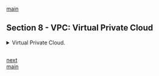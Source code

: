<!--
// cSpell:ignore
 -->

[main](README.md)

## Section 8 - VPC: Virtual Private Cloud

<details>
<summary>
Virtual Private Cloud.
</summary>

we can imagine vpc as virtual data center, stored in the cloud.

> Amazon Virtual Private Cloud lets you provision a logically isolated section of the Amazon Web services (AWS) Cloud where you can launch AWS resources in a virtual network that you define.\
> You have complete control over your virtual networking environment, including selection of your own IP address range, creation of subnets, and configuration of route tables and network gateways.\
> You can easily customize the network configuration for your amazon virtual private cloud, for example, you can create a public-facing subnet for your weservers that has access to the interenet, and place your backend systems such as databases or application servers in a private-facing subnet with no internet access.\
> You can leverage multiple layers of security, including security groups and network access control lists, to hel control access to Amazon EC2 instances in each subnet.\
> Additionally, you can create a Hardware Virtual Private Network (VPN) connection between your corporate datacenter and your VPC and leverage the AWS cloud as an extension of your coporate datacenter.

vpc diagram

- aws-region
- VPC
- internet gateway
- virtual private gateway
- Router
- route tables
- network ACLs
- security groups
- Subnets (SN)
- EC2 instances

network ACT are stateless. they have both _Allow_ and _Deny_ rules. we can have private and public subnets

**bastion** - ec2 instance on a public subnet which connects to a instance in private subnet.

there are 3 ip prefixes for subnets. these were assigned by the internet authority. these addresses are only availbe for private subnetworks.
Common name | lowest address | highest address |
---|---|--- |
10/8 | 10.0.0.0| 10.255.255.255 | not available in AWS, we can use 10/16 instead.
172.16/12 | 172.16.0.0| 172.31.255.255 |
192.168/16 | 192.168.0.0| 192.168.255.255 | this is the most common one.

in the web site [cidr.xyz](https://cidr.xyz/) is "AN INTERACTIVE IP ADDRESS AND CIDR RANGE VISUALIZER". this is helpful, but not required for this solution architect certification.

> what can we do with a vpc?
>
> - Launch instances into a subnet of your choosing.
> - Assign custom IP addresses ranges in each subnet.
> - Configure route tables between subnets.
> - Create internet gateway and attach it to our VPC.
> - Much better security control over your AWS resources.
> - Instance security groups.
> - Subnet network Access Control Lists (ACLs).

so far, we've been using the default VPC. the default VPC is user friendly, all subnets in the default VPC have a route out to the internet, and each EC2 instance has both a public and a private IP address.

VPC Peering

> - Allows you to connect one VPC with another via a direct network > route using private IP addresses.
> - Instance behave as if they were on the private network.
> - You can peer VPCs with other AWS accounts as well as with other > VPCs in the same account.
> - Peering is in a star configuration. 1 central and several > non-central. **NO TRANSITIVE PEERING!** each peering requires a new connection.
> - You can peer VPCs across regions.

Summery:

> - Think of VPC as a logical datacenter in AWS.
> - VPCs consists of
>   - VPG - virtual private gateways
>   - Route tables
>   - Network ACLs - access control lists
>   - Subnets
>   - Security groups
> - 1 subnet = 1 avalability zone. no limit on how many subnets inside an AZ. but each subnet can only be inside AZ.
> - Security groups are **stateful**.
> - Network ACLs are **stateless**.
> - No transitive peering.

### Build A Custom VPC

in the AWS console. under <kbd>Networking and Content Delivery</kbd> serives, we click <kbd>VPC</kbd> and we can see the VPC dashboard. we can <kbd>Launch VPC Wizard</kbd>, but we instead click <kbd>Your VPCs</kbd>, we can look at the used subnets and see the CIDR blocks for each subnet. there is also a default route table and internet gateways.

when we <kbd>Create VPC</kbd>, we use the `10.0.0.0/16` as an IPv4 CIDR block, we can get IPv6 address, and under _Tenancy_ we can decide if want dedicated hardware allocated (this increases costs). once this is created, we can look at the dashboards and see what was created:

- [x] route table
- [x] default network ACL
- [x] default security group
- [ ] subnets aren't created by defaults
- [ ] no internet gateways

to create a subnet, we click <kbd>Subnets</kbd>, then <kbd>Create subnet</kbd>. we decide on which VPC we want the subnets, which AZ to use, and `10.0.1.0/24` in the IPv4 CIDR block. we can give subnet a name tag.\
we create another subnet, in a different AZ, with different CIDR address blocks.

note: avalability zone names are randomized for each account. us-east-2a in one account is not the same AZ as us-east-2a in a different account.

we will want to enable _"auto assign public ip"_ for one of the subnets, and we can also see in the dashboard that the _"Available IPs"_ shows a slightly smaller number than what it should - 251 instead of 256 (the `/24` prefix means we have 8 bits for addresses, which should be 256). the reason is the subnet has reserved 5 vpc addresses.

- 10.0.0.0: network address
- 10.0.0.1: VPC router.
- 10.0.0.2: reserved. ip address for the DNS of the VPC.
- 10.0.0.3: reserved.
- 10.0.0.255: network broadcast. not supported in VPC, but reserved.

to make one subnet publicly accessable, we select one, click <kbd>Actions</kbd>, then <kbd>Modify auto-assign IP settings</kbd> and check the box.

next is to add an internet gateways,so under <kbd>Internet Gateways</kbd>, we click <kbd>Create Internet Gateway</kbd>, and simply give it a name. this new gateway is in a **Detached** state, so we click <kbd>Actions</kbd> -> <kbd>Attach To VPC</kbd>, select our new vpc and click <kbd>Attach</kbd>.

**Only One Internet Gateway can attached to a VPC**

now, moving to <kbd>Route Table</kbd>, we select the newly created (by deafult) route table, and move to the <kbd>Routes</kbd> tab and we see connection to the outside networks (main route table), we can visit the <kbd>Subnet Associations</kbd> tab and see associated subnets. we don't want the main route table to be public, so we click <kbd>Create Route Table</kbd>, give it a name and the VPC.\
we then choose the route table, click <kbd>Edit Routes</kbd> and add `0.0.0.0/0` to open a route out to the internet. the target is _internet gateway_ and we select the internet gateway which we created. for IPv6 routes, we use `::/0` to open access. now we associate the one of the subnet to the new route table.

we now provision ec2 instances, one in the public subnet and one in the private subnet.

when we configure the EC2 instances, select our new VPC under the <kbd>Network</kbd> field and the required subnet under the <kbd>Subnet</kbd> field. we create a new security group with ssh and http open. security groups are tied to the VPC. we can also see that auto assigning public ips is determined by the subnet.

one EC2 machine will be a webserver, and one will be a database instance.

even if we have the private ip address of the database instance, we can't ssh into it yet. so we create a new security group for it, under the VPC, and we add inbound rules. we use ICMP, HTTP, HTTPS, SSH and NTSQL/Aurora all with the same source `10.0.0.1/24`, which is the cidr block.

we select the EC2 instance, <kbd>Actions</kbd>-> <kbd>Networking</kbd> -> <kbd>Change Security Group</kbd> and select the new security group. now we can use the private ip from the webserver which we are already logged into.

for this example, we copy the private key into the ec2 machine and ssh into the private machine.
inside the private subnet, we can't get outside to the internet, but we want to update our software.

Summary:

> - When creating a VPC we get:
>   - [x] a deafult route table
>   - [x] network Access Control Lists
>   - [x] default security group
>   - [ ] we don't get a subnet
>   - [ ] we don't get an internet gateway
> - Amazon reserves 5 ip address within the subnets.
> - Only internet gateway per VPC.
> - Security Groups don't span Across VPCs.

### Network Address Translation (NAT)

NAT instances and NAT Gateways, a way to communicate with the internet gateway. we usually use NAT gateways, as NAT instances are getting phased out. A NAT instance is a EC2 instance, while NAT gateway is an highly aviable gatway.

**NAT Instance**

under the EC2 service, we create and EC2 Instance, select the community AMIs and search for "nat". we use the default values, and select the VPC and the public subnet.

we want to disable Source/Destintation Checks on the NAT instance, so we click <kbd>Actions</kbd>, <kbd>Networking</kbd> and disable the <kbd>Source Destination Check</kbd>. next, we want to allow the ec2 instances to to talk to the NAT instance with the route table.

so under the <kbd>VPC</kbd> service, we select the <kbd>Route Table</kbd> and <kbd>Edit Routes</kbd> of the public table, we set the destination of `0.0.0.0/0` and use the NAT instance as the target.

we ssh into the public EC2 machine, then SSH into the private EC2 machine, and now when we run `yum update`, the call goes through the NAT instance and we get a response.

the problem is that the NAT instace is a single EC2 instance, it can fail or be overwhelmed, this is a single point of failure. so instead, we can create a NAT gateway.

**NAT Gateway**

under the <kbd>NAT Gateways</kbd> service, we click <kbd>Create NAT Gateway</kbd>, select the public subnet, and create an elastic IP address.

now, we go to the route table, add the `0.0.0.0/0` route and target the gateway. this might take a few minutes to start.

now we can run more commands from the ec2 instance and get to the outside world.

Summary:

> Nat Instances:
>
> - When creating a NAT instance, disable source/destination check on the instance.
> - NAT instance must be in a public subnet.
> - There must be a route of of the private subnet to the NAT instance.
> - The amount of traffic that instances can support depends on the instance size. if you are bottlenecking, increase the instance size.
> - you can create high availability using Autoscaling Groups, multiple subnets in different AZs, and a script to automate failovers, but it's a pain.
> - always behind a security group.
>
> Nat Gateways:
>
> - Redundant inside the availability zone.
> - preferred over NAT instances
> - Starts at 5GPbs and scales up
> - No need to patch
> - Not associated with security groups
> - Remember to update the route table
> - NAT gateways belong to the AZ, if the AZ is done, then every service which uses the gateway loses access. to solve this, add a NAT gateway to each AZ and configure all resources to use the gatway from their own AZ.

### Access Control Lists (ACL)

NAT access Control Lists vs Security groups.

in the console, Under <kbd>VPC</kbd>, we look at the <kbd>Network ACLs</kbd>, we look at the <kbd>inbound rules</kbd> tab and the <kbd>outbound rules</kbd>. we click <kbd>create network ACL </kbd>, and by default all the inbound and outbound rules are blocking data.

we move the subnet (subnet association) into the network ACL which we created. so now we need to edit the inbound rules. we allow port 80, 443 and 22 (http, https, ssh). for outbound we allow port 80 and 443, but we also specify the range of `1024-65535` as _ephemeral ports_. they are allocated per session, a client goes through one of the main ports (80,443) and is then directed to an ephemeral port. we should also allow them as _inbound rules_.

rules are evaluated by order, and the best practice is to give the numbers in increments of 100. we can also have _deny_ rules, like blocking a port from a specific ip. the deny rule must be before (lower number) than the allowing rule. ACLs are evaluated before security groups.

summary:

> - Your VPC automatically comes with a default network ACL, and by default it allows all outbound and inbound traffic.
> - You can create custom network ACLs, by default, each custom network ACL denies all inbound and outbound traffic until you add rules.
> - Each subnet in your VPS must be associated with a network ACL. If you don't explicitly associate a subnet with a network ACL, the subnet is automatically associated with the default network ACL.
> - Blockin Ip addresses using Network ACL, but not with security groups.
> - you can associate a network ACL with multiple ACL, but a subnet can be associated with only one network ACL.
> - Network ACLs contain a numbered list of rules that is evaluated in order, starting with the lowest numbered rule.
> - Network ACLs have separe inbound and outbound rules, and each rule can either allow or deny traffic.
> - Network ACLs are stateless, responses to allowed inbound traffic are subject to the rules for outbound traffic (and vice versa.).

### Custom VPCs and ELBs

we need to discuss elastic load balancers in short.

in the console, <kbd>services</kbd>, <kbd>EC2</kbd>, select <kbd>Load Balancing</kbd> from the side bar, then <kbd>Create Load Balancer</kbd>, we will see three types:

- Application Load Balancer (http, https)
- Network Load Balancer (tcp, tls)
- Classic Load Balancer (previous generation - http, https, tcp)

we create an application Load Balancer, we can choose a scheme to be either _internet facing_ or _internal_. and the IP address type to be _ipv4_ or _dualstack_.\
we choose the custom vpc we created, and if we click a subnet with no internet gateway, we will see a warning. so we choose the subnet that has the gateway configured, but we also need to choose at least two public subnets, so we can't do this right now.

### VPC Flow Logs

> VPC Flow Logs is a feature that enables you to capture information about the IP traffic going to and from network interfaces in you VPC.\
> Flow log data is stored using Amazon CloudWatch Logs, after you've create a flow log, you can view and retrieve its' data in Amazon Cloud Watch Logs.

Flow logs can be created at three levels.

- VPC
- Subnet
- Network Interface Level

in the console <kbd>Services</kbd>, under **network content & delievery** we select <kbd>VPC</kbd>, select one of our VPCs, <kbd>Actions</kbd> and choose <kbd>Create Flow Log</kbd>.

we have filters (the type of traffic to log: all, accepted and rejected), we can the the data to cloud Watch logs or to an S3 bucket. the select a log destination, which we need to create.

<kbd>CloudWatch</kbd> (under **management and governance**), and <kbd>Create Log Group</kbd>.

we also need an IAM role, AWS provides an option to quickly create a role with the nesscary permissions.

we can now watch the logs under <kbd>Cloud Watch</kbd>, this might take some time to start, and now we can see the traffic of our network.

> - You cannot enable flow logs for VPCs that are peered with your VPC unless the peer VPC is in your account.
> - You can Tag Flow logs
> - After you've create a flow log, you cannot change its configuration.
>   - (e.g) You cannot associate a different IAM role with the flow log.
> - Not all IP traffic is monitored.
>   - [ ] Traffic generated by instances when they contact the Amazon DNS server are not monitored.
>   - [x] If you use your own DNS server, then all traffic to that DNS server is logged.
>   - [ ] Traffic generated by a Windows Instance for Amazon Windows Licensee activation is not monitored.
>   - [ ] Traffic to and from `169.254.169.254` for instance metadate is not monitored.
>   - [ ] DHCP traffic is not monitored
>   - [ ] traffic to the reserved IP adddress for the default VPC router is not monitored.

### Bastions

> A bastion host is a special purpose computer on a network specifically designed and configured to withstand attacks. the computer generally hosts a single application, for example, a proxy server, and all other servies are removed or limited to reduce the thread to the computer.\
> It is hardned in this manner primarily due to its location and purpose, which is either on the outside of a firewall or in a demilitarized zone (DMZ) and usually involves access from untrusted networks or computers.

a bastion host will be accessible from outside. it is the point of attack for access, it is what we use to ssh into instances on private subnets.

> - A NAT gateway or NAT instances is used to provide internet traffic to EC2 instances in a private subnet.
> - A Bastion is used to securely administer EC2 instances (using SSH or RDP). Bastions are called jump boxed in Australia.
> - You cannot use a NAT gateway as a Bastion host.

### Direct Connect

> AWS Direct Connect is a cloud service solution that makes it easy to establish a dedicated network connection from your premises to AWS. Using AWS Direct Connect, you can establish private connectivity between AWS and you datacenter, office or colocation environment, which in many cases can reduce you network costs, increase bandwidth throughput, and provide a more consistent network experience than internet-based connections.

using a dedicated line to connect to AWS. Direct Connect locations(DX) have an AWS cage (with a DX router) and a matching Customer/Partner cage with a Router, we connect the customer datacenter to the router in the DX cage, and the two routers a are connected with **X-connect** (cross connect), which are then connected to AWS using the **AWS Backbone Network**.

> - Direct Connect Directly connects your data center to AWS.
> - Useful for high throughput workloads (lots of network traffic)
> - Useful when a stable and reliable connection is require.

Steps:

1. Create a **Public Virtual Interface** in the direct connect conole.
2. Go to the <kbd>VPC</kbd> console and then <kbd>VPN</kbd> connections. create <kbd>Customer Gateway</kbd>.
3. Create a <kbd>Virtual Private Gateway</kbd>.
4. Attach the **Virtual Private Gateway** to the desired VPC.
5. Select <kbd>VPN</kbd> connections and create a new VPN connections.
6. Select the **Virtual Private Gateway** and the **Customer Gateway**.
7. Once the VPN is available, set up the **VPN** on the customer gateway or firewall.

### Global Accelerator [SAA-C02]

> AWS Global Accelerator is a service in which you create accelerators to improve avalability and performance of your applications for local and global users.\
> Global accelerators direct traffic to optimal endpoints over the AWS global network. This improves the availability and performace of your internet applications that are used by a global audience.

there are two default static IP addresses associated with the accelerator, but it is possible to bring your own ip addresses.

in the console, under <kbd>AWS Globabl Accelerator</kbd>, we can see a diagram. The user connects to an AWS edge location,which is connected to AWS global accelerator. then to the **Endpoint group**, which are associated with the AWS region, and then the traffic is directed to an application endpoint.

Global Accelerator concentrates the traffic into the Amazon Web Backbone network, so things are much faster.

AWS Global Accelerator Components:

- Static IP addresses
- Accelerator
- DNS Name
- Network Zone
- Listener
- Endpoint Group
- Endpoint

the accelerator direct traffic, each accelerator contains one or more listeners. the accelerator has a DNS name which points to the static IP address. we can set up another DNS record to route traffic from our custom domain name into the DNS name or the ip addresses.

**Network Zones**

> A Network Zone services the static IP address for the accelerator from a unique IP subnet. similar to an AWS avalability Zone, a network zone is an **isolated unit** with it's own set of physical infrastructure.\
> When you configure an accelerator, by default, Global Accelerator allocates two IPv4 ip addresses for it. If one Ip address from a network zone becomes cantabile (due to ip address blocking by client network or network disruptions), the client applications can retry on the healthy static IP address from the other isolated network zone.

**Listener**

> A listener processes inbound connection from clients to Global Accelerator, based on the port (or port range) that you configure. Global Accelerator supports both TCP and UDP protocols.\
> Each listener has one ore more endpoint groups associated with it, and traffic is forwarded to endpoints in one of the groups.\
> You can associate endpoint groups with listeners by specifying the regions that you want to distribute traffic to. Traffic is distributed to optimal endpoints within the endpoint groups associated with a listener.

**EndPoint Group**

> Each endpoint group is associated with a specific AWS Region. Endpoint Groups include one or more endpoints in the region.\
> You can increase or reduce the percentage of traffic that would be otherwise directed to an endpoint group by adjusting a setting called <kbd>Traffic Dial</kbd>.

The _traffic dial_ allows for easy performance testing or blue/green deployment testing for new releases across different AWS regions.

**Endpoint**

> Endpoints can be _network load balancers_,_Application Load Balancers_, EC2 instances or _Elastic IP_ addresses. An Application Load Balancer can be internet-facing or internal.\
> Traffic is routed to endpoints based on configuration options that you choose, such as endpoint weights. For each endpoints, you can configure weights, which are number that control the proportion of traffic to route to each endpoint. this can be useful for doing a performance testing within a region.

- Accelerator ...\* many ip addresses.
- Accelerator ...\* many Listerns.
- Listener ...\* many Endpoint Groups.
- EndPoint Group ...\* many Endpoints.

in the console, we need to create an endpoint. we create an EC2 instance, using the default configuration.

we find the <kbd>Global Accelerator</kbd> service under **Networking & Content Delievery**, then we click <kbd>Create Accelerator</kbd>, we choose the IPv4 address types. we choose listerns based on Port, Protocol,and client affinity (for statefull applications). then we choose endpoint Groups,and start adding endpoints to each group.\
Once we create the accelerator, we can see the static ip addresses we got. we can edit the configurations and listeners, and then we can disable it a and delete it.

> - AWS Global Accelerator is a service in which you create accelerators to improve availability and performance of your applications for local and global users.
> - Your are assigned two static IP addresses (or alternatively, you can bring your own)
> - You can control traffic using _traffic dials_. this is done within the endpoint group.

### VPC End Points [SAA-C02]

> A VPC endpoint enables you to privately connect your VPC to supported AWS services and VPC endpoint services powered by _PrivateLink_ without requireing an _internet gateway_, _NAT device_, _VPN connection_ or _AWS Direct Connect_ connection. Instances in your VPC do not require public IP addresses to communicate with resources in the service. Traffic between your VPC and the other service does not leave the Amazon network.\
> Endpoints are virtual devices. they are horizonally scaled, redundant and highly available VPC components that allow communication between instances in your VPC and services without imposing avalability risks or bandwidth constraints on your network traffic.

two types:

- Interface endpoints
- Gateway endpoints

> An interface endpoint is an _elastic network interface_ with a private IP address that serves as an entry point for traffic destined to a supported service.\
> The current services are suppoeted:
>
> - Amazon API Gateway
> - AWS CloudFormation
> - Amazon CloudWatch
>   - Amazon CloudWatch Events
>   - Amazon CloudWatch Logs
> - AWS CodeBuild
> - AWS Config
> - Amazon EC2 API
> - Elastic Load Balancing API
> - AWS Key Management Service (KMS)
> - Amazon Kinesis Data Streams
> - Amazon SageMaker
>   - Amazon SageMaker Runtime
>   - Amazon SageMaker Notebook Instance
> - AWS Secret Manager
> - AWS Security Token Service
> - AWS Service Catalog
> - Amazon SNS
> - Amazon SQS
> - AWS Systems Manager
> - Endpoint services hosted by other AWS accounts
> - Supported AWS marketplace Partner services
> - (more probably added)

Gateway endpoints currently support:

- Amazon S3
- DynamoDB

to create a gateway endpoint, in <kbd>IAM</kbd> we make sure we have a role with the _S3 full access_ policies for EC2 instances. next in <kbd>EC2</kbd>, we add the role to the instances (the **"MyDBserver** machine). next we SSH into the ec2 instance.

```sh
ssh ec2-user@18.216.240.182 -i MyNewKP.pem # ssh into bastion
sudo su
ls # make sure private key still exists
ssh ec2-user@10.0.2.235 -i MyPvKey.pem # ssh into the private ec2 machine
sudo su
aws s3 ls #list buckets
echo "test" > test.txt
ls
aws s3 cp test.txt s3://bucket-name
```

now we want to remove the route from the gateway, so under <kbd>VPC</kbd>, we select <kbd>Route Tables</kbd>, and we edit out the route to the NAT gateway.

now back in the shell, we can't list the buckets or do any connection to the outside internet.

now in the <kbd>Endpoints</kbd> section, we <kbd>Create Endpoint</kbd> by choosing **AWS services** and then matching the s3 gateways, we select the subnet, the route table and create the VPC endpoint. it might take some time for the route table to update.

then in the shell, we now need to specify the region

```sh
aws s3 ls --region us-east-2
```

> Two types of VPC endpoints
>
> - Interface Endpoints
>   - too many services to count
> - Gateways Endpoints
>   - Amazon S3
>   - DynamoDb

### VPC Private Link [SAA-CO2]

opening up a service from one VPC to another VPC.

- we can open it up to the internet
  - Security considerations
  - A lot to manage - firewalls, ACL, etc...
  - everything in the public subnet is public.
- use VPC peering
  - create and manage many different peering relationships
  - the whole network will be accessbile

so there is a third option, **VPC Private Link**

> - The best way to expose a service VPC to tens, hundreds or thousands of customer VPCs.
> - Doesn't require VPC Peering, Route Tables, NAT, IGW etc...
> - Requires a Network Load Balancer (NLB) on the service VPC and an Elastic Network Interface (ENI) on the customer VPC.

### Transit Gateway [SAA-CO2]

over the years, architecture tends to grow more and more complicated, many services, VPCs, networks, subnets, and other stuff.

the AWS Transit gateway is a single connection point that simplifies connection.

> - Allows you have transitive peering between thousands of VPCs and on-premises data centers.
> - Works on a **hub-and-spoke** model.
> - Works on a regional bassis, but you can have it across multiple regions.
> - You can use it across multiple AWS accounts using RAM (Resource Access Manager).
> - You can use route tables to limit how VPCs talk to one another.
> - Works with Direct Connect as well as VPN Connections.
> - Supports **IP multicast** (which isn't supported by other AWS services).

### VPN Cloud Hub [SAA-CO2]

allows users to connect to a single VPN hub, a single point of contact.

> - If you have multiple sites, each with its own VPN connection, you can use AWS VPN CloudHub to connect those sites together.
> - **hun-and-spoke** model.
> - Low cost, easy to manage.
> - operates over ht public internet, bu all traffic between the customer gateway and the AWS VPN CloudHUb is encrypted.

### Networking Costs on AWS [SAA-CO2]

Different scenarios about cost optimizations.

traffic coming in the VPC is free.
internal traffic is free if it's in the same Region and using a private IP, otherwise there are costs. going outside the AZ (to the internet) will cost more.
connecting between VPCs in different regions costs more.

> - Use private IP addresses over Public IP addresses to save costs, this then utilizes the AWS backbone network.
> - If you want to cut all network costs, group your EC2 instances in the same avalability zone and use private IP addresses. this will be cost-free, but make sure to keep in mind single point of failure issues.

### Summary

build a VPC from memory - subnets, private and public ips

Think of a VPC as a logical datacenter in AWS.

- Consists of IGW (internet gateways) or virtual private gateways, Route Tables, Network Access Control Lists, Subnets and Security Groups.
- 1 subnet = 1 Avalability Zone.
- Security Groups as _statefull_ (in bound and outbound are together).
- Network Access Control Lists are _stateless_.
- **NO Transitive Peering!**

**Creating a VPC**

- When creating a VPC we get
  - [x] default route Table
  - [x] Network Access Control Lists (NACL)
  - [x] default security group
  - [ ] not creating subnets
  - [ ] not creating default internet gateway
- Availability zone names are randomized across accounts. the US-EAST-1A zone in one account won't be the same data center as US-EAST-1A in a different account.
- Amazon reserves 5 Ip address within the subnet.
  - `10.0.0.0`: network address
  - `10.0.0.1`: VPC router.
  - `10.0.0.2`: reserved. ip address for the DNS of the VPC.
  - `10.0.0.3`: reserved.
  - `10.0.0.255`: network broadcast. not supported in VPC, but reserved.
- only one Internet Gateway per VPC.
- Security Groups can't span VPC

**NAT Instances vs NAT Gateways**

- NAT: Network Address Translation - connect to the internet.
- when creating a NAT instance, disable _source/destination check_ on the instance.
- NAT instances must be in a public subnet.
- There must be a route (in the route table) out of the private subnet to the NAT instance, in order for it to work.
- The amount of traffic that NAT instances can support depends on the instance size. if you're experiencing bottlenecks, increase the instance size.
- You can create high avaliability using autoscaling groups, multiple subnets in different AZs and a script to automate failover. but it's easier to use a NAT gateway.
- NAT instances are always behind a security group.
- NAT Gateways are redundant inside the avalability zone.
- NAT Gateways are the preferred enterprise solution.
- NAT Gateways start at 5GB per second and scales (45GB).
- No need to worry about patching NAT Gateways
- NAT Gateways aren't associate with security groups.
- Requires updating the Route tables
- no need to disable _source/destination check_ for NAT Gateways.

> if you have resources in multiple avalability zones and they share one NAT gateway, in the event that the NAT Gateway AZ is down, resources in the other AZ lost internet access.\
> To create and AZ independent architecture, create a NAT Gateway in each AZ and configure your routing to ensure that resource that use the NAT getway which in the same AZ as they are.

**Network Access Control List (NACL)**

- Your Vpc automatically comes with a default network ACL, and by default it allows all outbound and inbound traffic.
- You can create custom network ACLS. by default, the new NACLs deny all inbound and outbound traffic until you add rules.
- Each subnet in the VPC must be associated with a network ACL. any subnet which wasn't explicitly associated with an NACL is associated with teh default network ACL
- You can block address using NACL, but not with security groups.
- You can associate a newwork ACL with multiple subnets, but a subnet can only be associated with one network ACL at a time.
- Network ACLs have separate inbound and outbound rules, each rule can either allow or deny traffic.
- Network ACLs contain a numbered lists of rules that is evaluated in order, starting with the lowest numbered rule.
  - **deny rules** should be before (lower number) than **allow rules**.
- network ACLS are _stateless_. responses to allowed inbound traffic are subject to the same rules as other outbound traffic.

**ELBs and VPC**

- you need a minimum of two public subnets to deploy an internet facing load balancer.

**VPC Flow Logs**

- you cannot enable flow logs for VPCs that are peered with you VPC unless the peer VPC is in your account.
- You can now tag flow logs
- after a flow logs is created, you cannot change the configuration (like chaning IAM role).
- not all IP traffic is monitored
  - [ ] Traffic to to Amazon DNS server is not monitored.
  - [x] Traffic to custom DNS server is monitored
  - [ ] Traffic generated by a windows instance for Amazon Windows license activation is not monitored.
  - [ ] Traffic to and from `169.254.169.254` (instance metadata) is not monitored.
  - [ ] DHCP traffic is not monitored
  - [ ] Traffic to the reserved Ip addresses of the subnet is not monitored.

**Bastion Hosts**

- A NAT Gateway or Nat Instance is used to provide internet traffic to EC2 instances in a private subnet.
- A bastion is used to securely administer EC2 instances (using SSH or RDP).
- A NAT gateway can't be used as a bastion Host.

**Direct Connet**

- directly connect your data center to AWS
- when you need a reliable/secure connections
- steps:
  - create a virtual interface in the direct connect console. this is a PUBLIC Virtual Interface.
  - go to the VPC console and the VPN Connections. Create a Customer Gateway.
  - Create a Virtual Private Gateway.
  - Attach teh Virtual Private Gateway to the desired VPC.
  - Select VPN connections and create new VPC connection.
  - Select the Virtual Private Gateway and the Customer Gateway.
  - Once the VPN is available, setup the VPN on the customer gateway or firewall.

**Global Accelerator**

- AWS Global Accelerator is a service in which you create accelerators to improve avalability and performance of your application for local and global users.
- You are assigned two static IP addresses by default, but you can bring your own.
- you can control traffic using traffic dials. this is done within the endpoint group.
- you can control weighting to individual end points using weights.
- an endpoint can be an ELB, EC2 instance, etc...

**VPC Endpoints**

> A Vpc Endpoint enables you to privately connect your VPC to suppoeted AWS services and VPC endpoint services powered bt PrivateLink without requeuing an internet gateway,NAT device, VPN connection or AWS direct Connect connection. Instance in your VPC do not require public IP addresses to communicate with resources in the service. Traffic between your VPC and the other service doesn't leave the Amazon Network.\
> Endpoints are virtual devices, they are horizonally scaled, redundant and highly available VPC components that allow communication between instances in your VPC and services without imposting availability risks or bandwidth constraints on your network traffic.

- interface endpoints - any services
- gateway endpoints - s3, dynamoDB

**AWS Private Link**
peer multiple VPC, using **network load balances** and **ENI**

**Transit Gateway**

- hub and spoke model
- simply network topography
- transitive peering
- use route table to limit how vpc connect
- support IP multicast

**VPN Cloud Hub**
Simplify VPN connections

### Quiz 6: VPCs Quiz

> - "Having just created a new VPC and launching an instance into its public subnet, you realize that you have forgotten to assign a public IP to the instance during creation. What is the simplest way to make your instance reachable from the outside world?" _ANSWER: Create an Elastic IP address and associate it with your instance_
>   -"Are you permitted to conduct your own vulnerability scans on your own VPC without alerting AWS first?" _ANSWER: Depends_
>
> - "By default, instances in new subnets in a custom VPC can communicate with each other across Availability Zones?" _ANSWER: True_
> - "How many internet gateways can I attach to my custom VPC?" _ANSWER: 1_
> - "When I create a new security group, all outbound traffic is allowed by default?" _ANSWER: TRUE_

</details>

##

[next](Section_09_HA.md)\
[main](README.md)
